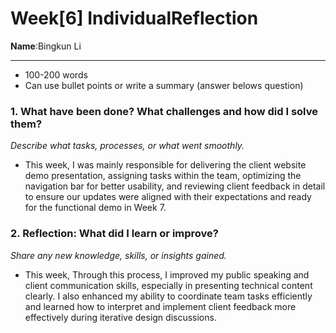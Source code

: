 # Week[6] IndividualReflection 
**Name**:Bingkun Li


---

*  100-200 words
* Can use bullet points or write a summary (answer belows question)

### 1. What have been done? What challenges and how did I solve them?
*Describe what tasks, processes, or what went smoothly.*

- This week, I was mainly responsible for delivering the client website demo presentation, assigning tasks within the team, optimizing the navigation bar for better usability, and reviewing client feedback in detail to ensure our updates were aligned with their expectations and ready for the functional demo in Week 7.

### 2. Reflection: What did I learn or improve?
*Share any new knowledge, skills, or insights gained.*

- This week, Through this process, I improved my public speaking and client communication skills, especially in presenting technical content clearly. I also enhanced my ability to coordinate team tasks efficiently and learned how to interpret and implement client feedback more effectively during iterative design discussions.